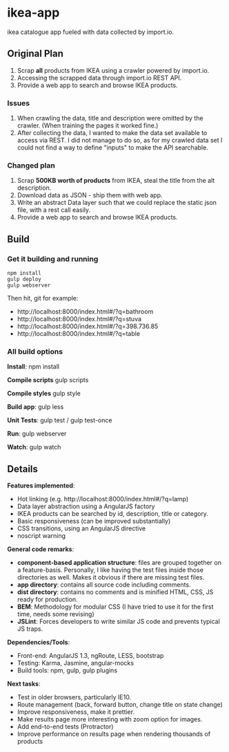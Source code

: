 # ikea-app
ikea catalogue app fueled with data collected by import.io.


## Original Plan
  1.  Scrap **all** products from IKEA using a crawler powered by import.io.
  2.  Accessing the scrapped data through import.io REST API.
  3.  Provide a web app to search and browse IKEA products.

### Issues
  1.  When crawling the data, title and description were omitted by the crawler. (When training the pages it worked fine.)
  2.  After collecting the data, I wanted to make the data set available to access via REST.
      I did not manage to do so, as for my crawled data set I could not find a way to define "inputs" to make the API searchable.
      
### Changed plan
  1.  Scrap **500KB worth of products** from IKEA, steal the title from the alt description.
  2.  Download data as JSON - ship them with web app.
  3.  Write an abstract Data layer such that we could replace the static json file, with a rest call easily.
  3.  Provide a web app to search and browse IKEA products.


## Build

### Get it building and running
    npm install
    gulp deploy
    gulp webserver

Then hit, git for example:
  * http://localhost:8000/index.html#/?q=bathroom
  * http://localhost:8000/index.html#/?q=stuva
  * http://localhost:8000/index.html#/?q=398.736.85
  * http://localhost:8000/index.html#/?q=table
    
### All build options
**Install**:
npm install

**Compile scripts**
gulp scripts

**Compile styles**
gulp style

**Build app**:
gulp less

**Unit Tests**:
gulp test / gulp test-once

**Run**:
gulp webserver

**Watch**: 
gulp watch


## Details

**Features implemented**:
  * Hot linking (e.g. http://localhost:8000/index.html#/?q=lamp)
  * Data layer abstraction using a AngularJS factory
  * IKEA products can be searched by id, description, title or category.
  * Basic responsiveness (can be improved substantially)
  * CSS transitions, using an AngularJS directive
  * noscript warning
    
**General code remarks**:
  * **component-based application structure**: files are grouped together on a feature-basis. 
    Personally, I like having the test files inside those directories as well. Makes it obvious if there are missing test files.
  * **app directory**: contains all source code including comments. 
  * **dist directory**: contains no comments and is minified HTML, CSS, JS ready for production.
  * **BEM**: Methodology for modular CSS (I have tried to use it for the first time, needs some revising)
  * **JSLint**: Forces developers to write similar JS code and prevents typical JS traps.
  
**Dependencies/Tools**:
  * Front-end: AngularJS 1.3, ngRoute, LESS, bootstrap
  * Testing: Karma, Jasmine, angular-mocks
  * Build tools: npm, gulp, gulp plugins
  
**Next tasks**:
  * Test in older browsers, particularly IE10.
  * Route management (back, forward button, change title on state change)
  * Improve responsiveness, make it prettier.
  * Make results page more interesting with zoom option for images.
  * Add end-to-end tests (Protractor)
  * Improve performance on results page when rendering thousands of products